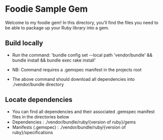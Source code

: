 # Foodie Sample Gem

Welcome to my foodie gem! In this directory, you'll find the files you need to be able to package up your Ruby library into a gem.
## Build locally
- Run the command: 'bundle config set --local path 'vendor/bundle' && bundle install && bundle exec rake install'
- NB: Command requires a .gemspec manifest in the projects root

- The above command should download all dependencies into ./vendor/bundle directory

## Locate dependencies
- You can find all dependencies and their associated .gemspec manifest files in the directories below
- Dependencies : ./vendor/bundle/ruby/{version of ruby}/gems
- Manifests (.gemspec) : ./vendor/bundle/ruby/{version of ruby}/specifications

